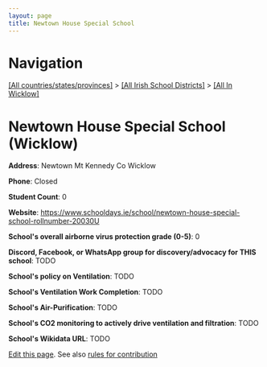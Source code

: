 ```yaml
---
layout: page
title: Newtown House Special School
---
```

# Navigation

[[All countries/states/provinces]](../../..) > [[All Irish School Districts]](../..) > [[All In Wicklow]](..)

# Newtown House Special School (Wicklow)

**Address**: Newtown Mt Kennedy Co Wicklow

**Phone**: Closed

**Student Count**: 0

**Website**: <https://www.schooldays.ie/school/newtown-house-special-school-rollnumber-20030U>

**School's overall airborne virus protection grade (0-5)**: 0

**Discord, Facebook, or WhatsApp group for discovery/advocacy for THIS school**: TODO

**School's policy on Ventilation**: TODO

**School's Ventilation Work Completion**: TODO

**School's Air-Purification**: TODO

**School's CO2 monitoring to actively drive ventilation and filtration**: TODO

**School's Wikidata URL**: TODO


[Edit this page](https://github.com/ventilate-schools/Ireland/edit/main/./Wicklow/Newtown_House_Special_School.md). See also [rules for contribution](../../../contribution-rules/)